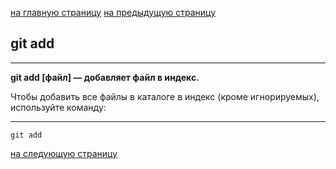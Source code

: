 [на главную страницу](./readme.md)
[на предыдущую страницу](git%20init.md)




## git add

---

**git add [файл] — добавляет файл в индекс.**

Чтобы добавить все файлы в каталоге в индекс (кроме игнорируемых), используйте команду:

---

```
git add
```
[на следующую страницу](git%20commit.md)
